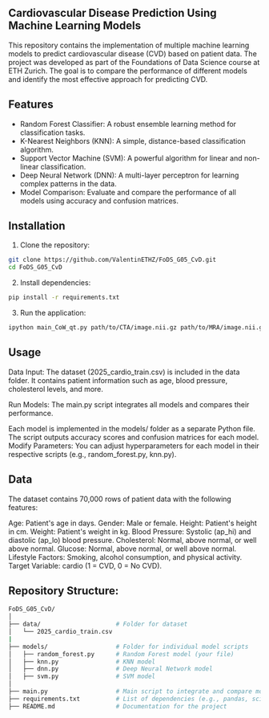 ## Cardiovascular Disease Prediction Using Machine Learning Models
This repository contains the implementation of multiple machine learning models to predict cardiovascular disease (CVD) based on patient data. 
The project was developed as part of the Foundations of Data Science course at ETH Zurich. 
The goal is to compare the performance of different models and identify the most effective approach for predicting CVD.

## Features
- Random Forest Classifier: A robust ensemble learning method for classification tasks.
- K-Nearest Neighbors (KNN): A simple, distance-based classification algorithm.
- Support Vector Machine (SVM): A powerful algorithm for linear and non-linear classification.
- Deep Neural Network (DNN): A multi-layer perceptron for learning complex patterns in the data.
- Model Comparison: Evaluate and compare the performance of all models using accuracy and confusion matrices.

## Installation
1. Clone the repository:
```bash
git clone https://github.com/ValentinETHZ/FoDS_G05_CvD.git
cd FoDS_G05_CvD 
``` 
2. Install dependencies:
```bash
pip install -r requirements.txt  
```
3. Run the application:
```bash
ipython main_CoW_qt.py path/to/CTA/image.nii.gz path/to/MRA/image.nii.gz path/to/CTA/CoW/segmentation.nii.gz path/to/MRA/CoW/segmentation.nii.gz
```
## Usage
Data Input: The dataset (2025_cardio_train.csv) is included in the data folder. It contains patient information such as age, blood pressure, cholesterol levels, and more.

Run Models: The main.py script integrates all models and compares their performance.

Each model is implemented in the models/ folder as a separate Python file.
The script outputs accuracy scores and confusion matrices for each model.
Modify Parameters: You can adjust hyperparameters for each model in their respective scripts (e.g., random_forest.py, knn.py).

## Data
The dataset contains 70,000 rows of patient data with the following features:

Age: Patient's age in days.
Gender: Male or female.
Height: Patient's height in cm.
Weight: Patient's weight in kg.
Blood Pressure: Systolic (ap_hi) and diastolic (ap_lo) blood pressure.
Cholesterol: Normal, above normal, or well above normal.
Glucose: Normal, above normal, or well above normal.
Lifestyle Factors: Smoking, alcohol consumption, and physical activity.
Target Variable: cardio (1 = CVD, 0 = No CVD).


## Repository Structure: 
```bash
FoDS_G05_CvD/
│
├── data/                     # Folder for dataset
│   └── 2025_cardio_train.csv
|
├── models/                   # Folder for individual model scripts
│   ├── random_forest.py      # Random Forest model (your file)
│   ├── knn.py                # KNN model
│   ├── dnn.py                # Deep Neural Network model
│   ├── svm.py                # SVM model
│
├── main.py                   # Main script to integrate and compare models
├── requirements.txt          # List of dependencies (e.g., pandas, scikit-learn, etc.)
├── README.md                 # Documentation for the project
```  
